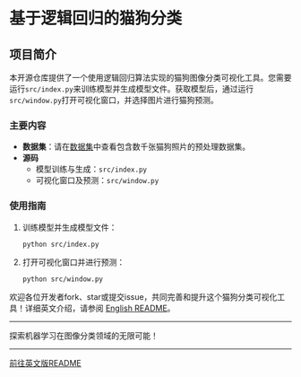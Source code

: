 # 基于逻辑回归的猫狗分类

## 项目简介

本开源仓库提供了一个使用逻辑回归算法实现的猫狗图像分类可视化工具。您需要运行`src/index.py`来训练模型并生成模型文件。获取模型后，通过运行`src/window.py`打开可视化窗口，并选择图片进行猫狗预测。

### 主要内容

- **数据集**：请在[数据集](./data)中查看包含数千张猫狗照片的预处理数据集。
- **源码**
   - 模型训练与生成：`src/index.py`
   - 可视化窗口及预测：`src/window.py`

### 使用指南

1. 训练模型并生成模型文件：
   ```
   python src/index.py
   ```

2. 打开可视化窗口并进行预测：
   ```
   python src/window.py
   ```

欢迎各位开发者fork、star或提交issue，共同完善和提升这个猫狗分类可视化工具！详细英文介绍，请参阅 [English README](README_EN.md)。

---

探索机器学习在图像分类领域的无限可能！

---

[前往英文版README](README_EN.md)
